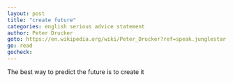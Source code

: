 ```yaml
---
layout: post
title: "create future"
categories: english serious advice statement
author: Peter Drucker
goto: https://en.wikipedia.org/wiki/Peter_Drucker?ref=speak.junglestar.org
go: read
gocheck:
---
```

The best way to predict the future is to create it
